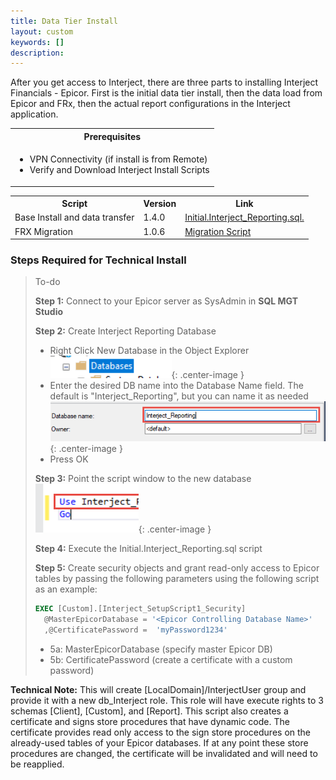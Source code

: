 ```yaml
---
title: Data Tier Install
layout: custom
keywords: []
description: 
---
```


After you get access to Interject, there are three parts to installing Interject Financials - Epicor. First is the initial data tier install, then the data load from Epicor and FRx, then the actual report configurations in the Interject application. 


<table>
   <tr>
    <th><span style="font-weight:bold">Prerequisites</span></th>
   </tr>
            <tr>
                <td>
                    <ul>
                        <li>VPN Connectivity (if install is from Remote)</li>
                        <li>Verify and Download Interject Install Scripts</li>
                    </ul>    
                </td>
            </tr>
</table>

<table>
   <tr>
    <th><span style="font-weight:bold">Script</span></th>
    <th><span style="font-weight:bold">Version</span></th>
    <th><span style="font-weight:bold">Link</span></th>
   </tr>
            <tr>
                <td> 
                  Base Install and data transfer
                </td>
                <td>
                1.4.0
                </td>
                <td>
                <a href="https://drive.google.com/file/d/1PHvvuwF4MgOOc7I8_-SXbWokLclHvuJU/view?usp=sharing">Initial.Interject_Reporting.sql.</a> 
                </td>
            </tr>
            <tr>
                <td> 
                   FRX Migration
                </td>
                <td>
                1.0.6
                </td>
                <td>
                <a href="https://drive.google.com/file/d/1UcSwEf_oKjr3eVSSUJKyzZyB60YGJsaM/view?usp=sharing">Migration Script</a>
                </td>
            </tr>
</table>


### Steps Required for Technical Install


> To-do
>
> **Step 1:** Connect to your Epicor server as SysAdmin in **SQL MGT Studio**
>
>**Step 2:** Create Interject Reporting Database
> - Right Click New Database in the Object Explorer
> ![New database](/images/A-SQL-Installation/newDB.png){: .center-image }
> - Enter the desired DB name into the Database Name field. The default is "Interject_Reporting", but you can name it as needed
> ![New database](/images/A-SQL-Installation/01.png){: .center-image }
> - Press OK
>
> **Step 3:** Point the script window to the new database
> ![Mgt Studio Point](/images/A-SQL-Installation/MgtStudioPointTo.png){: .center-image }
> 
> **Step 4:** Execute the Initial.Interject_Reporting.sql script
>
> **Step 5:** Create security objects and grant read-only access to Epicor tables by passing the following parameters using the following script as an example:
>
> ```SQL
> EXEC [Custom].[Interject_SetupScript1_Security]
>	@MasterEpicorDatabase = '<Epicor Controlling Database Name>'
>	,@CertificatePassword =  'myPassword1234'
>```
>
> - 5a: MasterEpicorDatabase \(specify master Epicor DB\)
> - 5b: CertificatePassword \(create a certificate with a custom password\)
>

**Technical Note:** This will create  \[LocalDomain\]/InterjectUser group and provide it with a new db_Interject role. This role will have execute rights to 3 schemas \[Client\], \[Custom\], and \[Report\]. This script also creates a certificate and signs store procedures that have dynamic code. The certificate provides read only access to the sign store procedures on the already-used tables of your Epicor databases. If at any point these store procedures are changed, the certificate will be invalidated and will need to be reapplied.


   











